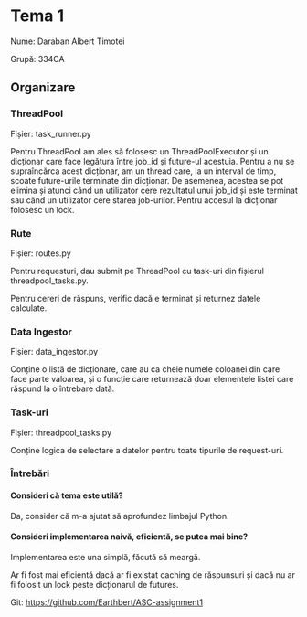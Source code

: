 
# Tema 1

Nume: Daraban Albert Timotei

Grupă: 334CA

## Organizare

### ThreadPool

Fișier: task_runner.py

Pentru ThreadPool am ales să folosesc un ThreadPoolExecutor și un dicționar care face legătura între job_id și future-ul acestuia. Pentru a nu se supraîncărca acest dicționar, am un thread care, la un interval de timp, scoate future-urile terminate din dicționar. De asemenea, acestea se pot elimina și atunci când un utilizator cere rezultatul unui job_id și este terminat sau când un utilizator cere starea job-urilor. Pentru accesul la dicționar folosesc un lock.

### Rute

Fișier: routes.py

Pentru requesturi, dau submit pe ThreadPool cu task-uri din fișierul threadpool_tasks.py.

Pentru cereri de răspuns, verific dacă e terminat și returnez datele calculate.

### Data Ingestor

Fișier: data_ingestor.py

Conține o listă de dicționare, care au ca cheie numele coloanei din care face parte valoarea, și o funcție care returnează doar elementele listei care răspund la o întrebare dată.

### Task-uri

Fișier: threadpool_tasks.py

Conține logica de selectare a datelor pentru toate tipurile de request-uri.

### Întrebări

#### Consideri că tema este utilă?

Da, consider că m-a ajutat să aprofundez limbajul Python.

#### Consideri implementarea naivă, eficientă, se putea mai bine?

Implementarea este una simplă, făcută să meargă.

Ar fi fost mai eficientă dacă ar fi existat caching de răspunsuri și dacă nu ar fi folosit un lock peste dicționarul de futures.

Git: <https://github.com/Earthbert/ASC-assignment1>
